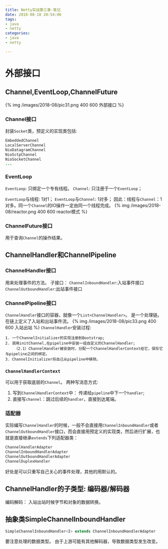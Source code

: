 ```yaml
---
title: Netty实战第三章-笔记
date: 2018-08-18 20:54:06
tags: 
- java
- netty
categories:
- java
- netty

---
```



# 外部接口
## Channel,EventLoop,ChannelFuture
{% img /images/2018-08/pic31.png 400 600 外部接口 %}
### Channel接口
封装`Socket`类，预定义的实现类包括:
```java
EmbeddedChannel
LocalServerChannel
NioDatagramChannel
NioSctpChannel
NioSocketChannel
...
```

### EventLoop
`EventLoop`: 只绑定一个专有线程。
`Channel`: 只注册于一个`EventLoop`；

`EventLoop`与线程: 1对1；
`EventLoop`与`Channel`: 1对多；
因此：线程与`Channel`：1对多。同一个`Channel`的IO操作一定由同一个线程完成。
{% img /images/2018-08/reactor.png 400 600 reactor模式 %}

### ChannelFuture接口
用于查询`Channel`的操作结果。

## ChannelHandler和ChannelPipeline

### ChannelHandler接口
用来处理事件的方法。
子接口：
`ChannelInboundHandler`:入站事件接口
`ChannelOutboundHandler`:出站事件接口


### ChannelPipeline接口
`ChannelHandler`接口的容器，就像一个`List<ChannelHandler>`。
是一个处理链。
在链上定义了入站和出站事件流。
{% img /images/2018-08/pic33.png 400 600 入站出站 %}
`ChannelHandler`安装过程:
```
1. 一个ChannelInitializer的实现注册到Bootstrap;
2. 调用initChannel,在pipeline中安装一组自定义的ChannelHandler;
    （2.1）ChannelHandler被安装时，分配一个ChannelHandlerContext给它，保存它与pipeline之间的绑定。
3. ChannelInitializer将自己从pipeline中移除。
```

### `ChannelHandlerContext`
可以用于获取底层的`Channel`。
两种写消息方式:
1. 写到`ChannelHandlerContext`中： 传递给`pipeline`中下一个`handler`;
2. 直接写`channel`：跳过后续的`handler`，直接到达尾端。


### 适配器
实际编写`ChannelHandler`的时候，一般不会直接用`ChannelInboundHandler`或者`ChannelOutboundHandler`接口，而会直接用预定义的实现类，然后进行扩展，也就是直接继承`extends`下列适配器类：
```java
ChannelHandlerAdapter
ChannelInboundHandlerAdapter
ChannelOutboundHandlerAdapter
ChannelDuplexHandler
```
好处是可以只重写自己关心的事件处理，其他的用默认的。

## ChannelHandler的子类型: 编码器/解码器
编码解码： 入站出站时候字节和对象的数据转换。

## 抽象类SimpleChannelInboundHandler
```java
SimpleChannelInboundHandler<I> extends ChannelInboundHandlerAdapter
```
要注意处理的数据类型。
由于上游可能有其他解码器，导致数据类型发生改变。